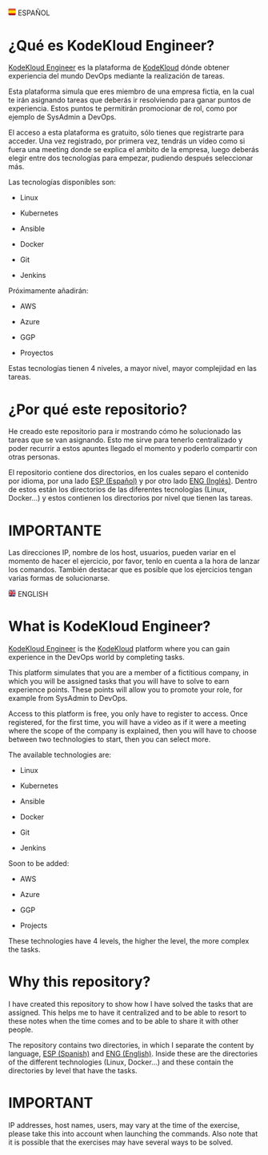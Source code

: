 <img src="./img/flags/SP_flag.jpg" width="15"> ESPAÑOL

# ¿Qué es KodeKloud Engineer?

[KodeKloud Engineer](https://engineer.kodekloud.com/) es la plataforma de [KodeKloud](https://kodekloud.com/) dónde obtener experiencia del mundo DevOps mediante la realización de tareas.

Esta plataforma simula que eres miembro de una empresa fictia, en la cual te irán asignando tareas que deberás ir resolviendo para ganar puntos de experiencia. Estos puntos te permitirán promocionar de rol, como por ejemplo de SysAdmin a DevOps.

El acceso a esta plataforma es gratuito, sólo tienes que registrarte para acceder. Una vez registrado, por primera vez, tendrás un vídeo como si fuera una meeting donde se explica el ambito de la empresa, luego deberás elegir entre dos tecnologías para empezar, pudiendo después seleccionar más.

Las tecnologías disponibles son:

- Linux

- Kubernetes

- Ansible

- Docker

- Git

- Jenkins

Próximamente añadirán:

- AWS

- Azure

- GGP

- Proyectos

Estas tecnologías tienen 4 niveles, a mayor nivel, mayor complejidad en las tareas.

# ¿Por qué este repositorio?

He creado este repositorio para ir mostrando cómo he solucionado las tareas que se van asignando. Esto me sirve para tenerlo centralizado y poder recurrir a estos apuntes llegado el momento y poderlo compartir con otras personas.

El repositorio contiene dos directorios, en los cuales separo el contenido por idioma, por una lado [ESP (Español)](https://github.com/javi-rod/kodekloud-engineer-tasks/tree/master/ESP) y por otro lado [ENG (Inglés)](https://github.com/javi-rod/kodekloud-engineer-tasks/tree/master/ENG). Dentro de estos están los directorios de las diferentes tecnologías (Linux, Docker...) y estos contienen los directorios por nivel que tienen las tareas.

# IMPORTANTE

Las direcciones IP, nombre de los host, usuarios, pueden variar en el momento de hacer el ejercicio, por favor, tenlo en cuenta a la hora de lanzar los comandos. También destacar que es posible que los ejercicios tengan varias formas de solucionarse.

<img src="./img/flags/UK_flag.jpg" width="15"> ENGLISH

# What is KodeKloud Engineer?

[KodeKloud Engineer](https://engineer.kodekloud.com/) is the [KodeKloud](https://kodekloud.com/) platform where you can gain experience in the DevOps world by completing tasks.

This platform simulates that you are a member of a fictitious company, in which you will be assigned tasks that you will have to solve to earn experience points. These points will allow you to promote your role, for example from SysAdmin to DevOps.

Access to this platform is free, you only have to register to access. Once registered, for the first time, you will have a video as if it were a meeting where the scope of the company is explained, then you will have to choose between two technologies to start, then you can select more.

The available technologies are:

- Linux

- Kubernetes

- Ansible

- Docker

- Git

- Jenkins

Soon to be added:

- AWS

- Azure

- GGP

- Projects

These technologies have 4 levels, the higher the level, the more complex the tasks.

# Why this repository?

I have created this repository to show how I have solved the tasks that are assigned. This helps me to have it centralized and to be able to resort to these notes when the time comes and to be able to share it with other people.

The repository contains two directories, in which I separate the content by language, [ESP (Spanish)](https://github.com/javi-rod/kodekloud-engineer-tasks/tree/master/ESP) and [ENG (English)](https://github.com/javi-rod/kodekloud-engineer-tasks/tree/master/ENG). Inside these are the directories of the different technologies (Linux, Docker...) and these contain the directories by level that have the tasks.

# IMPORTANT

IP addresses, host names, users, may vary at the time of the exercise, please take this into account when launching the commands. Also note that it is possible that the exercises may have several ways to be solved.
